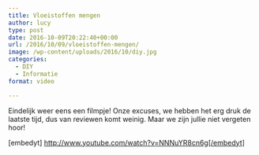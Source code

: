 ```yaml
---
title: Vloeistoffen mengen
author: lucy
type: post
date: 2016-10-09T20:22:40+00:00
url: /2016/10/09/vloeistoffen-mengen/
image: /wp-content/uploads/2016/10/diy.jpg
categories:
  - DIY
  - Informatie
format: video

---
```

Eindelijk weer eens een filmpje! Onze excuses, we hebben het erg druk de laatste tijd, dus van reviewen komt weinig. Maar we zijn jullie niet vergeten hoor!

[embedyt] http://www.youtube.com/watch?v=NNNuYR8cn6g[/embedyt]

&nbsp;